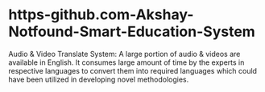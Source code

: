 # https-github.com-Akshay-Notfound-Smart-Education-System
Audio &amp; Video Translate System: A large portion of audio &amp; videos are  available in English. It consumes large amount of time by the experts in  respective languages to convert them into required languages which could have been utilized in developing novel methodologies. 
